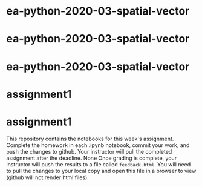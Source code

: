 # ea-python-2020-03-spatial-vector
# ea-python-2020-03-spatial-vector
# ea-python-2020-03-spatial-vector
# assignment1
# assignment1
This repository contains the notebooks for this week's assignment.
Complete the homework in each .ipynb notebook, commit your work, and
push the changes to github. Your instructor will pull the completed
assignment after the deadline.
None
Once grading is complete, your instructor will push the results to a
file called `feedback.html`. You will need to pull the changes to your
local copy and open this file in a browser to view (github will not
render html files).
